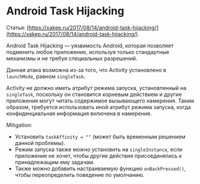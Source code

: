 # Android Task Hijacking

Статья: [https://xakep.ru/2017/08/14/android-task-hijacking/](https://xakep.ru/2017/08/14/android-task-hijacking/)

Android Task Hijacking — уязвимость Android, которая позволяет подменить любое приложение, используя только стандартные механизмы и не требуя специальных разрешений.

Данная атака возможна из-за того, что Activity установлено в `launchMode`, равном `singleTask`.

Activity не должно иметь атрибут режима запуска, установленный на `singleTask`, поскольку он становится корневым действием и другие приложения могут читать содержимое вызывающего намерения. Таким образом, требуется использовать иной атрибут режима запуска, когда конфиденциальная информация включена в намерение.

Mitigation:

* Установить `taskAffinity = ""` (может быть временным решением данной проблемы).
* Режим запуска также можно установить на `singleInstance`, если приложение не хочет, чтобы другие действия присоединялись к принадлежащим ему задачам.
* Также можно добавить настраиваемую функцию `onBackPressed()`, чтобы переопределить поведение по умолчанию.
